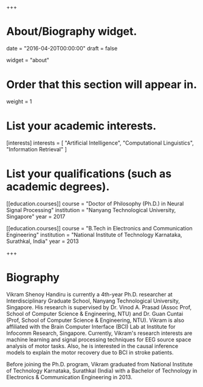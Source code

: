 +++
# About/Biography widget.

date = "2016-04-20T00:00:00"
draft = false

widget = "about"

# Order that this section will appear in.
weight = 1

# List your academic interests.
[interests]
  interests = [
    "Artificial Intelligence",
    "Computational Linguistics",
    "Information Retrieval"
  ]

# List your qualifications (such as academic degrees).
[[education.courses]]
  course = "Doctor of Philosophy (Ph.D.) in Neural Signal Processing"
  institution = "Nanyang Technological University, Singapore"
  year = 2017

[[education.courses]]
  course = "B.Tech in Electronics and Communication Engineering"
  institution = "National Institute of Technology Karnataka, Surathkal, India"
  year = 2013

+++

# Biography
Vikram Shenoy Handiru is currently a 4th-year Ph.D. researcher at Interdisciplinary Graduate School, Nanyang Technological University, Singapore.  His research is supervised by Dr. Vinod A. Prasad (Assoc Prof, School of Computer Science & Engineering, NTU) and Dr. Guan Cuntai (Prof, School of Computer Science & Engineering, NTU). Vikram is also affiliated with the Brain Computer Interface (BCI) Lab at Institute for Infocomm Research, Singapore. Currently, Vikram's research interests are machine learning and signal processing techniques for EEG source space analysis of motor tasks. Also, he is interested in the causal inference models to explain the motor recovery due to BCI in stroke patients.

Before joining the Ph.D. program, Vikram graduated from National Institute of Technology Karnataka, Surathkal (India) with a Bachelor of Technology in Electronics & Communication Engineering in 2013.
